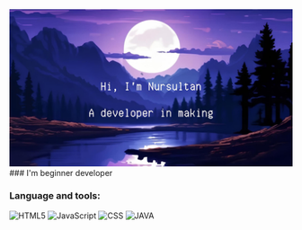 
<img src="https://raw.githubusercontent.com/nurs-id/nurs-id/refs/heads/main/IMG_7490%202.jpeg">
### I'm beginner developer

### Language and tools:
![HTML5](https://img.shields.io/badge/-HTML-090909?style=for-the-badge&logo=HTML5&logoColor=47C5FB)
![JavaScript](https://img.shields.io/badge/-JavaScript-090909?style=for-the-badge&logo=JavaScript&logoColor=E9D54D)
![CSS](https://img.shields.io/badge/CSS-090909?style=for-the-badge&logo=css3&logoColor=E9D54D)
![JAVA](https://img.shields.io/badge/JAVA-090909?style=for-the-badge&logo=JavaCoffeeCup&logoColor=E9D54D)

